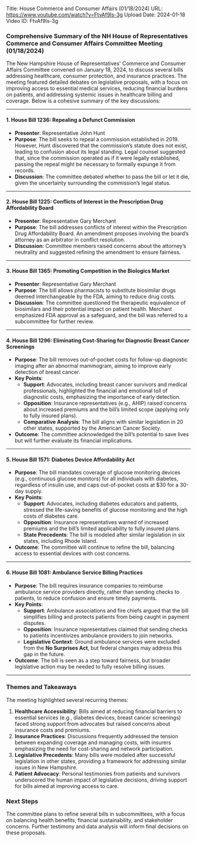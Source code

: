 Title: House Commerce and Consumer Affairs (01/18/2024)
URL: https://www.youtube.com/watch?v=FtvAf9ls-3g
Upload Date: 2024-01-18
Video ID: FtvAf9ls-3g

### Comprehensive Summary of the NH House of Representatives Commerce and Consumer Affairs Committee Meeting (01/18/2024)

The New Hampshire House of Representatives' Commerce and Consumer Affairs Committee convened on January 18, 2024, to discuss several bills addressing healthcare, consumer protection, and insurance practices. The meeting featured detailed debates on legislative proposals, with a focus on improving access to essential medical services, reducing financial burdens on patients, and addressing systemic issues in healthcare billing and coverage. Below is a cohesive summary of the key discussions:

---

#### **1. House Bill 1236: Repealing a Defunct Commission**
- **Presenter**: Representative John Hunt
- **Purpose**: The bill seeks to repeal a commission established in 2019. However, Hunt discovered that the commission’s statute does not exist, leading to confusion about its legal standing. Legal counsel suggested that, since the commission operated as if it were legally established, passing the repeal might be necessary to formally expunge it from records.
- **Discussion**: The committee debated whether to pass the bill or let it die, given the uncertainty surrounding the commission’s legal status.

---

#### **2. House Bill 1225: Conflicts of Interest in the Prescription Drug Affordability Board**
- **Presenter**: Representative Gary Merchant
- **Purpose**: The bill addresses conflicts of interest within the Prescription Drug Affordability Board. An amendment proposes involving the board’s attorney as an arbitrator in conflict resolution.
- **Discussion**: Committee members raised concerns about the attorney’s neutrality and suggested refining the amendment to ensure fairness.

---

#### **3. House Bill 1365: Promoting Competition in the Biologics Market**
- **Presenter**: Representative Gary Merchant
- **Purpose**: The bill allows pharmacists to substitute biosimilar drugs deemed interchangeable by the FDA, aiming to reduce drug costs.
- **Discussion**: The committee questioned the therapeutic equivalence of biosimilars and their potential impact on patient health. Merchant emphasized FDA approval as a safeguard, and the bill was referred to a subcommittee for further review.

---

#### **4. House Bill 1296: Eliminating Cost-Sharing for Diagnostic Breast Cancer Screenings**
- **Purpose**: The bill removes out-of-pocket costs for follow-up diagnostic imaging after an abnormal mammogram, aiming to improve early detection of breast cancer.
- **Key Points**:
  - **Support**: Advocates, including breast cancer survivors and medical professionals, highlighted the financial and emotional toll of diagnostic costs, emphasizing the importance of early detection.
  - **Opposition**: Insurance representatives (e.g., AHIP) raised concerns about increased premiums and the bill’s limited scope (applying only to fully insured plans).
  - **Comparative Analysis**: The bill aligns with similar legislation in 20 other states, supported by the American Cancer Society.
- **Outcome**: The committee acknowledged the bill’s potential to save lives but will further evaluate its financial implications.

---

#### **5. House Bill 1571: Diabetes Device Affordability Act**
- **Purpose**: The bill mandates coverage of glucose monitoring devices (e.g., continuous glucose monitors) for all individuals with diabetes, regardless of insulin use, and caps out-of-pocket costs at $30 for a 30-day supply.
- **Key Points**:
  - **Support**: Advocates, including diabetes educators and patients, stressed the life-saving benefits of glucose monitoring and the high costs of diabetes care.
  - **Opposition**: Insurance representatives warned of increased premiums and the bill’s limited applicability to fully insured plans.
  - **State Precedents**: The bill is modeled after similar legislation in six states, including Rhode Island.
- **Outcome**: The committee will continue to refine the bill, balancing access to essential devices with cost concerns.

---

#### **6. House Bill 1081: Ambulance Service Billing Practices**
- **Purpose**: The bill requires insurance companies to reimburse ambulance service providers directly, rather than sending checks to patients, to reduce confusion and ensure timely payments.
- **Key Points**:
  - **Support**: Ambulance associations and fire chiefs argued that the bill simplifies billing and protects patients from being caught in payment disputes.
  - **Opposition**: Insurance representatives claimed that sending checks to patients incentivizes ambulance providers to join networks.
  - **Legislative Context**: Ground ambulance services were excluded from the **No Surprises Act**, but federal changes may address this gap in the future.
- **Outcome**: The bill is seen as a step toward fairness, but broader legislative action may be needed to fully resolve billing issues.

---

### **Themes and Takeaways**
The meeting highlighted several recurring themes:
1. **Healthcare Accessibility**: Bills aimed at reducing financial barriers to essential services (e.g., diabetes devices, breast cancer screenings) faced strong support from advocates but raised concerns about insurance costs and premiums.
2. **Insurance Practices**: Discussions frequently addressed the tension between expanding coverage and managing costs, with insurers emphasizing the need for cost-sharing and network participation.
3. **Legislative Precedents**: Many bills were modeled after successful legislation in other states, providing a framework for addressing similar issues in New Hampshire.
4. **Patient Advocacy**: Personal testimonies from patients and survivors underscored the human impact of legislative decisions, driving support for bills aimed at improving access to care.

### **Next Steps**
The committee plans to refine several bills in subcommittees, with a focus on balancing health benefits, financial sustainability, and stakeholder concerns. Further testimony and data analysis will inform final decisions on these proposals.